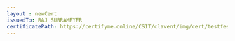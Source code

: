 ```yaml
--- 
layout : newCert 
issuedTo: RAJ SUBRAMEYER
certificatePath: https://certifyme.online/CSIT/clavent/img/cert/testfest/RAJSUBRAMEYER_9f666.png
--- 
```

